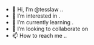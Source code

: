 - 👋 Hi, I’m @tesslaw ..
- 👀 I’m interested in .
- 🌱 I’m currently learning .
- 💞️ I’m looking to collaborate on 
- 📫 How to reach me ..

<!---
tesslaw/tesslaw is a ✨ special ✨ repository because its `README.md` (this file) appears on your GitHub profile.
You can click the Preview link to take a look at your changes.
--->
